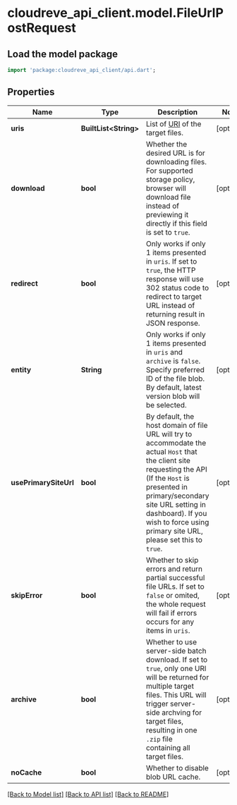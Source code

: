 # cloudreve_api_client.model.FileUrlPostRequest

## Load the model package
```dart
import 'package:cloudreve_api_client/api.dart';
```

## Properties
Name | Type | Description | Notes
------------ | ------------- | ------------- | -------------
**uris** | **BuiltList&lt;String&gt;** | List of [URI](https://docs.cloudreve.org/api/file-uri) of the target files. | [optional] 
**download** | **bool** | Whether the desired URL is for downloading files. For supported storage policy, browser will download file instead of previewing it directly if this field is set to  `true`. | [optional] 
**redirect** | **bool** | Only works if only 1 items presented in `uris`.  If set to `true`, the HTTP response will use 302 status code to redirect to target URL instead of returning result in JSON response. | [optional] 
**entity** | **String** | Only works if only 1 items presented in `uris` and `archive` is `false`. Specify preferred ID of the file blob. By default, latest version blob will be selected. | [optional] 
**usePrimarySiteUrl** | **bool** | By default, the host domain of file URL will try to accommodate the actual `Host` that the client site requesting the API (If the `Host` is presented in primary/secondary site URL setting in dashboard). If you wish to force using primary site URL, please set this to `true`. | [optional] 
**skipError** | **bool** | Whether to skip errors and return partial successful file URLs. If set to `false` or omited, the whole request will fail if errors occurs for any items in `uris`. | [optional] 
**archive** | **bool** | Whether to use server-side batch download. If set to `true`, only one URl will be returned for multiple target files. This URL will trigger server-side archving for target files, resulting in one `.zip` file containing all target files. | [optional] 
**noCache** | **bool** | Whether to disable blob URL cache. | [optional] 

[[Back to Model list]](../README.md#documentation-for-models) [[Back to API list]](../README.md#documentation-for-api-endpoints) [[Back to README]](../README.md)


